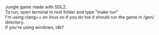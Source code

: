 Jungle game made with SDL2.     
To run, open terminal in root folder and type "make run"   
I'm using clang++ on linux so if you do too it should run the game in /gen/ directory.   
If you're using windows, idk?